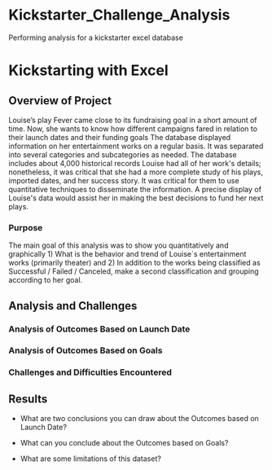 # Kickstarter_Challenge_Analysis
Performing analysis for a kickstarter excel database
# Kickstarting with Excel

## Overview of Project
Louise’s play Fever came close to its fundraising goal in a short amount of time. Now, she wants to know how different campaigns fared in relation to their launch dates and their funding goals
The database displayed information on her entertainment works on a regular basis. It was separated into several categories and subcategories as needed. The database includes about 4,000 historical records
Louise had all of her work's details; nonetheless, it was critical that she had a more complete study of his plays, imported dates, and her success story. It was critical for them to use quantitative techniques to disseminate the information. A precise display of Louise's data would assist her in making the best decisions to fund her next plays.

### Purpose

The main goal of this analysis was to show you quantitatively and graphically 1) What is the behavior and trend of Louise´s entertainment works (primarily theater) and 
2) In addition to the works being classified as Successful / Failed / Canceled, make a second classification and grouping according to her goal.

## Analysis and Challenges

### Analysis of Outcomes Based on Launch Date

### Analysis of Outcomes Based on Goals

### Challenges and Difficulties Encountered

## Results

- What are two conclusions you can draw about the Outcomes based on Launch Date?

- What can you conclude about the Outcomes based on Goals?

- What are some limitations of this dataset?
